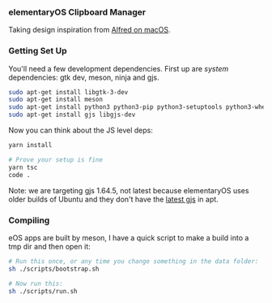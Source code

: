 ### elementaryOS Clipboard Manager

Taking design inspiration from [Alfred on macOS](https://www.alfredapp.com/help/features/clipboard/).

### Getting Set Up

You'll need a few development dependencies. First up are _system_ dependencies: gtk dev, meson, ninja and gjs.

```sh
sudo apt-get install libgtk-3-dev
sudo apt-get install meson
sudo apt-get install python3 python3-pip python3-setuptools python3-wheel ninja-build
sudo apt-get install gjs libgjs-dev
```

Now you can think about the JS level deps:

```sh
yarn install

# Prove your setup is fine
yarn tsc
code .
```

Note: we are targeting gjs 1.64.5, not latest because elementaryOS uses older builds of Ubuntu and they don't have the [latest gjs](https://launchpad.net/ubuntu/+source/gjs) in apt. 

### Compiling

eOS apps are built by meson, I have a quick script to make a build into a tmp dir and then open it:

```sh
# Run this once, or any time you change something in the data folder:
sh ./scripts/bootstrap.sh

# Now run this:
sh ./scripts/run.sh
```